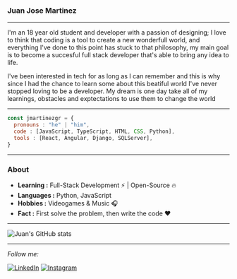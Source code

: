 ### Juan Jose Martinez 
---------------------------------------------------------------------------------------------------------------------------------------------------------------------------------
I'm an 18 year old student and developer with a passion of designing; I love to think that coding is a tool to create a new wonderfull world, and everything I've done to this point has stuck to that philosophy, my main goal is to become a succesful full stack developer that's able to bring any idea to life.

I've been interested in tech for as long as I can remember and this is why since I had the chance to learn some about this beatiful world I've never stopped loving to be a developer. My dream is one day take all of my learnings, obstacles and exptectations to use them to change the world

---------------------------------------------------------------------------------------------------------------------------------------------------------------------------------
```js
const jmartinezgr = {
  pronouns : "he" | "him",
  code : [JavaScript, TypeScript, HTML, CSS, Python],
  tools : [React, Angular, Django, SQLServer],
}

```
---------------------------------------------------------------------------------------------------------------------------------------------------------------------------------
### About

-  **Learning :** Full-Stack Development :zap: | Open-Source :fire:	
-  **Languages :** Python, JavaScript
-  **Hobbies :** Videogames & Music :headphones:
-  **Fact :** First solve the problem, then write the code :heart: 

---------------------------------------------------------------------------------------------------------------------------------------------------------------------------------

![Juan's GitHub stats](https://github-readme-stats.vercel.app/api?username=jmartinezgr&show_icons=true&bg_color=00000000&)

--------------------------------------------------------------------------------------------------------------------------------------------------------------------------------
<i>Follow me:</i><br>

<a href="https://www.linkedin.com/in/juan-jose-martinez" target="_blank"><img src="https://img.shields.io/badge/LinkedIn-%230077B5.svg?&style=flat-square&logo=linkedin&logoColor=white" alt="LinkedIn"></a>
<a href="https://www.instagram.com/_tinezj" target="_blank"><img src="https://img.shields.io/badge/Instagram-%23E4405F.svg?&style=flat-square&logo=instagram&logoColor=white" alt="Instagram"></a>

</div>
